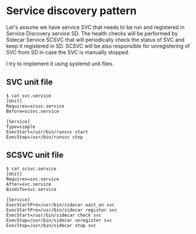 Service discovery pattern
=========================

Let's assume we have service SVC that needs to be run and registered in Service Discovery service SD.
The health checks will be performed by Sidecar Service SCSVC that will periodically check the status of
SVC and keep it registered in SD. SCSVC will be also responsible for unregistering of SVC from SD in
case the SVC is manually stopped.

I try to implement it using systemd unit files.

SVC unit file
-------------
    $ cat svc.service
    [Unit]
    Requires=scsvc.service
    Before=scsvc.service

    [Service]
    Type=simple
    ExecStart=/usr/bin/runsvc start
    ExecStop=/usr/bin/runsvc stop

SCSVC unit file
---------------
    $ cat scsvc.service
    [Unit]
    Requires=svc.service
    After=svc.service
    BindsTo=svc.service

    [Service]
    ExecStartPre=/usr/bin/sidecar wait_on svc
    ExecStartPre=/usr/bin/sidecar register svc
    ExecStart=/usr/bin/sidecar check svc
    ExecStop=/usr/bin/sidecar unregister svc
    ExecStop=/usr/bin/sidecar stop svc

